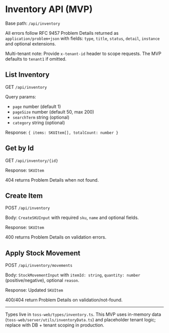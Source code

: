# Inventory API (MVP)

Base path: `/api/inventory`

All errors follow RFC 9457 Problem Details returned as `application/problem+json` with fields: `type`, `title`, `status`, `detail`, `instance` and optional extensions.

Multi-tenant note: Provide `x-tenant-id` header to scope requests. The MVP defaults to `tenant1` if omitted.

## List Inventory
GET `/api/inventory`

Query params:
- `page` number (default 1)
- `pageSize` number (default 50, max 200)
- `searchTerm` string (optional)
- `category` string (optional)

Response: `{ items: SKUItem[], totalCount: number }`

## Get by Id
GET `/api/inventory/{id}`

Response: `SKUItem`

404 returns Problem Details when not found.

## Create Item
POST `/api/inventory`

Body: `CreateSKUInput` with required `sku`, `name` and optional fields.

Response: `SKUItem`

400 returns Problem Details on validation errors.

## Apply Stock Movement
POST `/api/inventory/movements`

Body: `StockMovementInput` with `itemId: string`, `quantity: number` (positive/negative), optional `reason`.

Response: Updated `SKUItem`

400/404 return Problem Details on validation/not-found.

---

Types live in `toss-web/types/inventory.ts`.
This MVP uses in-memory data (`toss-web/server/utils/inventoryData.ts`) and placeholder tenant logic; replace with DB + tenant scoping in production.
